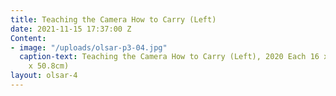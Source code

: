 ```yaml
---
title: Teaching the Camera How to Carry (Left)
date: 2021-11-15 17:37:00 Z
Content:
- image: "/uploads/olsar-p3-04.jpg"
  caption-text: Teaching the Camera How to Carry (Left), 2020 Each 16 x 20 in. (40.64cm
    x 50.8cm)
layout: olsar-4
---
```


